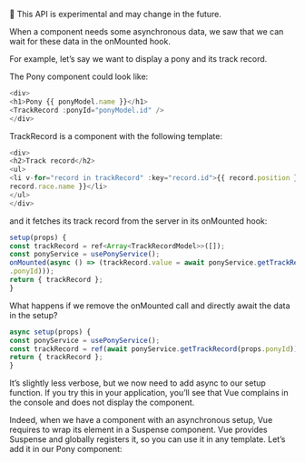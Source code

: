  This API is experimental and may change in the future.

When a component needs some asynchronous data, we saw that we can wait for these data in the onMounted hook.

For example, let’s say we want to display a pony and its track record.

The Pony component could look like:

```js
<div>
<h1>Pony {{ ponyModel.name }}</h1>
<TrackRecord :ponyId="ponyModel.id" />
</div>
```

TrackRecord is a component with the following template:

```js
<div>
<h2>Track record</h2>
<ul>
<li v-for="record in trackRecord" :key="record.id">{{ record.position }} - {{
record.race.name }}</li>
</ul>
</div>
```

and it fetches its track record from the server in its onMounted hook:

```js
setup(props) {
const trackRecord = ref<Array<TrackRecordModel>>([]);
const ponyService = usePonyService();
onMounted(async () => (trackRecord.value = await ponyService.getTrackRecord(props
.ponyId)));
return { trackRecord };
}
```

What happens if we remove the onMounted call and directly await the data in the setup?

```js
async setup(props) {
const ponyService = usePonyService();
const trackRecord = ref(await ponyService.getTrackRecord(props.ponyId));
return { trackRecord };
}
```

It’s slightly less verbose, but we now need to add async to our setup function. If you try this in your application, you’ll see that Vue complains in the console and does not display the component.

Indeed, when we have a component with an asynchronous setup, Vue requires to wrap its element in a Suspense component. Vue provides Suspense and globally registers it, so you can use it in any template. Let’s add it in our Pony component:

